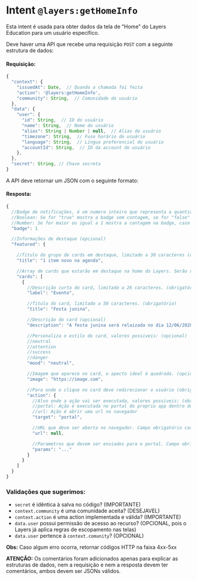 # Intent `@layers:getHomeInfo`

Esta intent é usada para obter dados da tela de "Home" do Layers Education para um usuário específico.

Deve haver uma API que recebe uma requisição `POST` com a seguinte estrutura de dados:

#### Requisição:

```js
{
  "context": {
    "issuedAt": Date,  // Quando a chamada foi feita
    "action": '@layers:getHomeInfo',
    "community": String,  // Comunidade do usuário
  },
  "data": {
    "user": {
      "id": String,  // ID do usuário
      "name": String,  // Nome do usuário
      "alias": String | Number | null,  // Alias do usuário
      "timezone": String,  // Fuso horário do usuário
      "language": String,  // Língua preferencial do usuário
      "accountId": String,  // ID da account do usuário
    },
  },
  "secret": String, // Chave secreta
}
```

A API deve retornar um JSON com o seguinte formato:

#### Resposta:

```js
{
  //Badge de notificações, é um numero inteiro que representa a quantidade de notificações, valores possiveis: (opcional)
  //Boolean: Se for "true" mostra a badge sem contagem, se for "false" não mostra a badge
  //Number: Se for maior ou igual a 1 mostra a contagem na badge, caso contrario não mostra a badge
  "badge": 1

  //Informações de destaque (opcional)
  "featured": {

    //Titulo do grupo de cards em destaque, limitado a 30 caracteres (obrigatório)
    "title": "1 item novo na agenda",

    //Array de cards que estarão em destaque na home do Layers. Serão renderizados no máximo 4 cards, mesmo que mais sejam enviados (obrigatório)
    "cards": [
      {
        //Descrição curta do card, limitado a 26 caracteres. (obrigatório)
        "label": "Evento",

        //Titulo do card, limitado a 50 caracteres. (obrigatório)
        "title": "Festa junina",

        //Descrição do card (opcional)
        "description": "A festa junina será relaizada no dia 12/06/2020, todos estão convidados!",

        //Personaliza o estilo do card, valores possiveis: (opcional)
        //neutral
        //attention
        //success
        //danger
        "mood": "neutral",

        //Imagem que aparece no card, o apecto ideal é quadrada. (opcional)
        "image": "https://image.com",

        //Para onde o clique no card deve redirecionar o usuário (obrigatório)
        "action": {
          //Alvo onde a ação vai ser executada, valores possiveis: (obrigatório)
          //portal: Ação é executada no portal do proprio app dentro do Layers
          //url: Ação é abrir uma url no navegador
          "target": "portal",

          //URL que deve ser aberta no navegador. Campo obrigatório caso target seja url
          "url": null,

          //Parametros que devem ser enviados para o portal. Campo obrigatório caso target seja portal
          "params": "..."
        }
      }
    ]
  }
}
```

### Validações que sugerimos:
- `secret` é idêntica à salva no código? (IMPORTANTE)
- `context.community` é uma comunidade aceita? (DESEJAVEL)
- `context.action` é uma action implementada e válida? (IMPORTANTE)
- `data.user` possui permissão de acesso ao recurso? (OPCIONAL, pois o Layers já aplica regras de escopamento nas telas)
- `data.user` pertence à `context.comunity`? (OPCIONAL)

**Obs:** Caso algum erro ocorra, retornar códigos HTTP na faixa 4xx-5xx


**ATENÇÃO:** Os comentários foram adicionados apenas para explicar as estruturas de dados, nem a requisição e nem a resposta devem ter comentários, ambos devem ser JSONs válidos.
